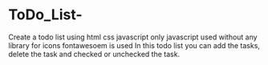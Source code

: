 ﻿# ToDo_List-
 Create a todo list using html css javascript 
 only javascript used without any library 
 for icons fontawesoem is used
 In this todo list you can add the tasks, delete the task and checked or unchecked the task.
